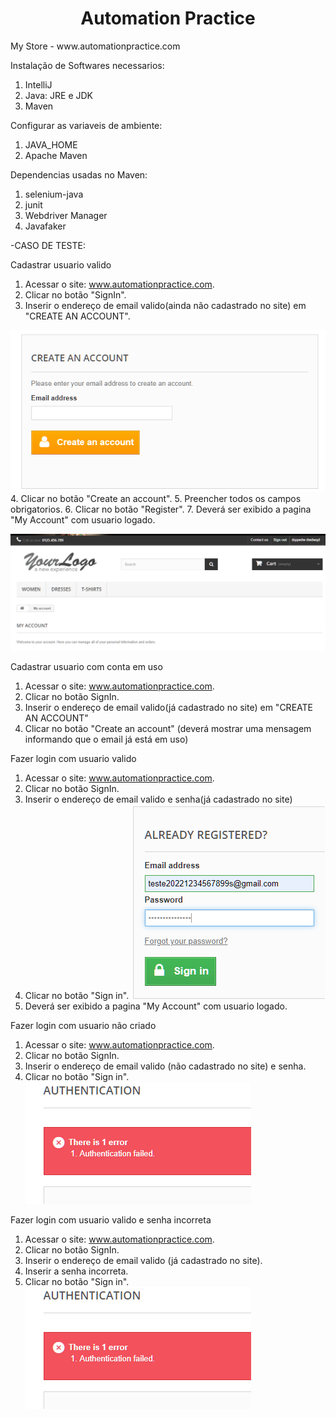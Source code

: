 <h1 align="center"> Automation Practice </h1>
My Store - www.automationpractice.com

Instalação de Softwares necessarios:
1. IntelliJ
2. Java: JRE e JDK
3. Maven

Configurar as variaveis de ambiente:
1. JAVA_HOME 
2. Apache Maven 

Dependencias usadas no Maven:
1. selenium-java
2. junit
3. Webdriver Manager
4. Javafaker


-CASO DE TESTE:

Cadastrar usuario valido
   1. Acessar o site: www.automationpractice.com.
   2. Clicar no botão "SignIn".
   3. Inserir o endereço de email valido(ainda não cadastrado no site) em "CREATE AN ACCOUNT".

   ![img_1.png](img_1.png)
   4. Clicar no botão "Create an account".
   5. Preencher todos os campos obrigatorios.
   6. Clicar no botão "Register".
   7. Deverá ser exibido a pagina "My Account" com usuario logado.

![img.png](img.png)


Cadastrar usuario com conta em uso
   1. Acessar o site: www.automationpractice.com.
   2. Clicar no botão SignIn.
   3. Inserir o endereço de email valido(já cadastrado no site) em "CREATE AN ACCOUNT"
   4. Clicar no botão "Create an account" (deverá mostrar uma mensagem informando que o email já está em uso)



Fazer login com usuario valido
   1. Acessar o site: www.automationpractice.com.
   2. Clicar no botão SignIn.
   3. Inserir o endereço de email valido e senha(já cadastrado no site)
   4. Clicar no botão "Sign in".
![img_3.png](img_3.png)
   5. Deverá ser exibido a pagina "My Account" com usuario logado.


Fazer login com usuario não criado
   1. Acessar o site: www.automationpractice.com.
   2. Clicar no botão SignIn.
   3. Inserir o endereço de email valido (não cadastrado no site) e senha.
   4. Clicar no botão "Sign in".
   ![img_4.png](img_4.png)


Fazer login com usuario valido e senha incorreta
   1. Acessar o site: www.automationpractice.com.
   2. Clicar no botão SignIn.
   3. Inserir o endereço de email valido (já cadastrado no site).
   4. Inserir a senha incorreta.
   5. Clicar no botão "Sign in".
   ![img_4.png](img_4.png)